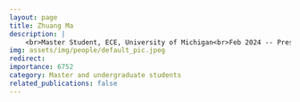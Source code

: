 ```yaml
---
layout: page
title: Zhuang Ma
description: |
    <br>Master Student, ECE, University of Michigan<br>Feb 2024 -- Present
img: assets/img/people/default_pic.jpeg
redirect: 
importance: 6752
category: Master and undergraduate students
related_publications: false
---
```

